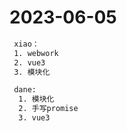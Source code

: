 # 2023-06-05
```txt
 xiao：
 1. webwork
 2. vue3
 3. 模块化

 dane:
  1. 模块化
  2. 手写promise
  3. vue3
```
